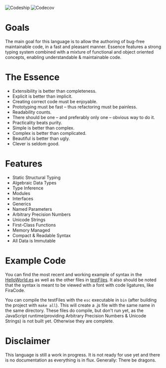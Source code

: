 ![Codeship](https://img.shields.io/codeship/a25dea30-b777-0135-b641-2e2e62b24312/master.svg?style=for-the-badge)
![Codecov](https://img.shields.io/codecov/c/github/alexandertrefz/essence/master.svg?style=for-the-badge)

# Goals
The main goal for this language is to allow the authoring of bug-free maintainable code, in a fast and pleasant manner.
Essence features a strong typing system combined with a mixture of functional and object oriented concepts, enabling understandable & maintainable code.

# The Essence
* Extensibility is better than completeness.
* Explicit is better than implicit.
* Creating correct code must be enjoyable.
* Prototyping must be fast – thus refactoring must be painless.
* Readability counts.
* There should be one – and preferably only one – obvious way to do it.
* Practicality beats purity.
* Simple is better than complex.
* Complex is better than complicated.
* Beautiful is better than ugly.
* Clever is seldom good.

# Features
* Static Structural Typing
* Algebraic Data Types
* Type Inference
* Modules
* Interfaces
* Generics
* Named Parameters
* Arbitrary Precision Numbers
* Unicode Strings
* First-Class Functions
* Memory Managed
* Compact & Readable Syntax
* All Data is Immutable

# Example Code
You can find the most recent and working example of syntax in the [HelloWorld.es](testFiles/HelloWorld.es)
as well as the other files in [testFiles](testFiles). It also should be noted that the syntax is meant to
be viewed with a font with code ligatures, like FiraCode.

You can compile the testFiles with the `esc` executable in `bin` (after building the project with `make all`). This will create a .js file with the same name in the same directory. These files do compile, but don't run yet, as the JavaScript runtime(providing Arbitrary Precision Numbers & Unicode Strings) is not built yet. Otherwise they are complete.

# Disclaimer
This language is still a work in progress. It is not ready for use yet and there is no documentation as everything is in flux. Generally: There be dragons.
